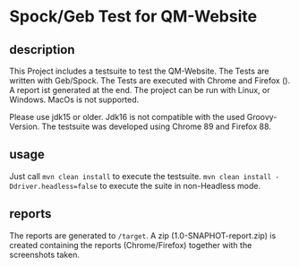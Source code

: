 # Spock/Geb Test for QM-Website
## description
This Project includes a testsuite to test the QM-Website.
The Tests are written with Geb/Spock.
The Tests are executed with Chrome and Firefox ().
A report ist generated at the end.
The project can be run with Linux, or Windows. MacOs is not supported.

Please use jdk15 or older. Jdk16 is not compatible with the used Groovy-Version.
The testsuite was developed using Chrome 89 and Firefox 88.

## usage
Just call `mvn clean install` to execute the testsuite.
`mvn clean install -Ddriver.headless=false` to execute the suite in non-Headless mode.
## reports
The reports are generated to `/target`.
A zip (1.0-SNAPHOT-report.zip) is created containing the reports (Chrome/Firefox) together with the screenshots taken.